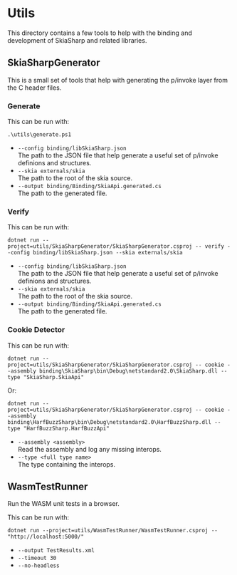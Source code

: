 # Utils

This directory contains a few tools to help with the binding and development of SkiaSharp and related libraries.

## SkiaSharpGenerator

This is a small set of tools that help with generating the p/invoke layer from the C header files.

### Generate

This can be run with:

```pwsh
.\utils\generate.ps1
```

* `--config binding/libSkiaSharp.json`  
  The path to the JSON file that help generate a useful set of p/invoke definions and structures.
* `--skia externals/skia`  
  The path to the root of the skia source.
* `--output binding/Binding/SkiaApi.generated.cs`  
  The path to the generated file.

### Verify

This can be run with:

```pwsh
dotnet run --project=utils/SkiaSharpGenerator/SkiaSharpGenerator.csproj -- verify --config binding/libSkiaSharp.json --skia externals/skia
```

* `--config binding/libSkiaSharp.json`  
  The path to the JSON file that help generate a useful set of p/invoke definions and structures.
* `--skia externals/skia`  
  The path to the root of the skia source.
* `--output binding/Binding/SkiaApi.generated.cs`  
  The path to the generated file.

### Cookie Detector

This can be run with:

```pwsh
dotnet run --project=utils/SkiaSharpGenerator/SkiaSharpGenerator.csproj -- cookie --assembly binding\SkiaSharp\bin\Debug\netstandard2.0\SkiaSharp.dll --type "SkiaSharp.SkiaApi"
```

Or:

```pwsh
dotnet run --project=utils/SkiaSharpGenerator/SkiaSharpGenerator.csproj -- cookie --assembly binding\HarfBuzzSharp\bin\Debug\netstandard2.0\HarfBuzzSharp.dll --type "HarfBuzzSharp.HarfBuzzApi"
```


* `--assembly <assembly>`  
  Read the assembly and log any missing interops.
* `--type <full type name>`  
  The type containing the interops.

## WasmTestRunner

Run the WASM unit tests in a browser.

This can be run with:

```pwsh
dotnet run --project=utils/WasmTestRunner/WasmTestRunner.csproj -- "http://localhost:5000/"
```

* `--output TestResults.xml`  
* `--timeout 30`  
* `--no-headless`  
